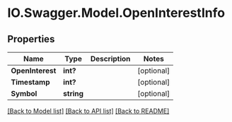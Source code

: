 # IO.Swagger.Model.OpenInterestInfo
## Properties

Name | Type | Description | Notes
------------ | ------------- | ------------- | -------------
**OpenInterest** | **int?** |  | [optional] 
**Timestamp** | **int?** |  | [optional] 
**Symbol** | **string** |  | [optional] 

[[Back to Model list]](../README.md#documentation-for-models) [[Back to API list]](../README.md#documentation-for-api-endpoints) [[Back to README]](../README.md)

